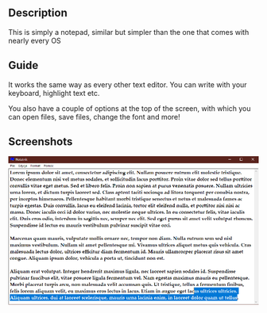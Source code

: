 ## Description

This is simply a notepad, similar but simpler than the one that comes with nearly every OS

## Guide

It works the same way as every other text editor. You can write with your keyboard, highlight text etc.

You also have a couple of options at the top of the screen, with which you can open files, save files, change the font and more!

## Screenshots

![screenshot](https://raw.githubusercontent.com/AntonyFFC/notepad/main/fas.jpg)
